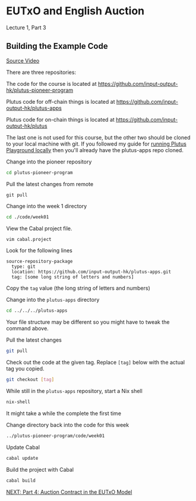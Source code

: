 # EUTxO and English Auction

Lecture 1, Part 3

## Building the Example Code

[Source
Video](https://www.youtube.com/watch?v=zPaDp4R9X7o&list=PLNEK_Ejlx3x2nLM4fAck2JS6KhFQlXq2N&index=3)

There are three repositories:

The code for the course is located at
https://github.com/input-output-hk/plutus-pioneer-program

Plutus code for off-chain things is located at
https://github.com/input-output-hk/plutus-apps

Plutus code for on-chain things is located at
https://github.com/input-output-hk/plutus

The last one is not used for this course, but the other two should be cloned to
your local machine with git. If you followed my guide for [running Plutus
Playground locally](../../run-plutus-playground-locally.md) then you'll already
have the plutus-apps repo cloned.

Change into the pioneer repository

```bash
cd plutus-pioneer-program
```

Pull the latest changes from remote

```
git pull
```

Change into the week 1 directory

```bash
cd ./code/week01
```

View the Cabal project file.

```bash
vim cabal.project
```

Look for the following lines

```
source-repository-package
  type: git
  location: https://github.com/input-output-hk/plutus-apps.git
  tag: [some long string of letters and numbers]
```

Copy the `tag` value (the long string of letters and numbers)

Change into the `plutus-apps` directory

```bash
cd ../../../plutus-apps
```

Your file structure may be different so you might have to tweak the command
above.

Pull the latest changes

```bash
git pull
```

Check out the code at the given tag. Replace `[tag]` below with the actual tag
you copied.

```bash
git checkout [tag]
```

While still in the `plutus-apps` repository, start a Nix shell

```bash
nix-shell
```

It might take a while the complete the first time

Change directory back into the code for this week

```bash
../plutus-pioneer-program/code/week01
```

Update Cabal

```bash
cabal update
```

Build the project with Cabal

```bash
cabal build
```

[NEXT: Part 4: Auction Contract in the EUTxO
Model](./04-auction-contract-eutxo-model.md)
